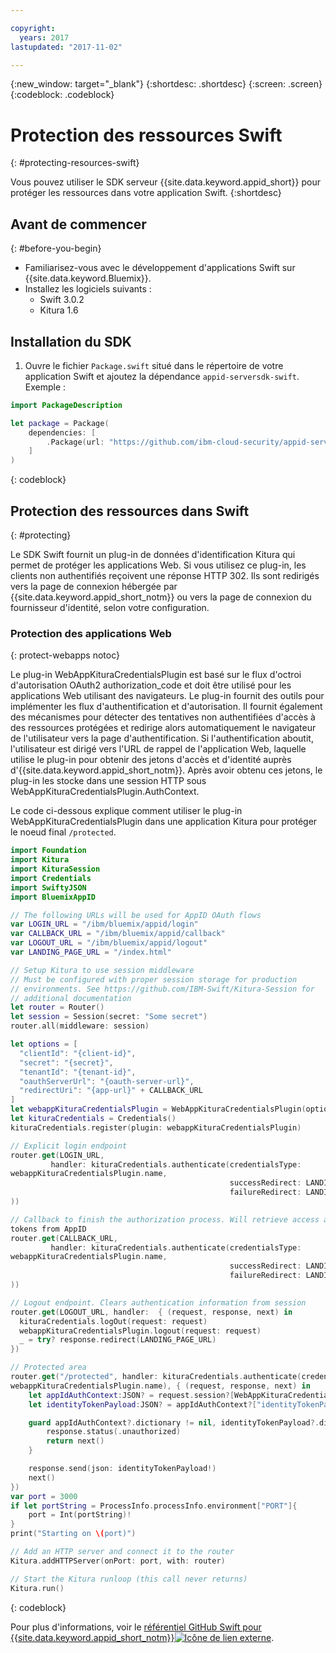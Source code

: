 ```yaml
---

copyright:
  years: 2017
lastupdated: "2017-11-02"

---
```


{:new_window: target="_blank"}
{:shortdesc: .shortdesc}
{:screen: .screen}
{:codeblock: .codeblock}


# Protection des ressources Swift
{: #protecting-resources-swift}

Vous pouvez utiliser le SDK serveur {{site.data.keyword.appid_short}} pour protéger les ressources dans votre application Swift.
{:shortdesc}


## Avant de commencer
{: #before-you-begin}

* Familiarisez-vous avec le développement d'applications Swift sur {{site.data.keyword.Bluemix}}.
* Installez les logiciels suivants :
    * Swift 3.0.2
    * Kitura 1.6


## Installation du SDK

1. Ouvre le fichier `Package.swift` situé dans le répertoire de votre application Swift et ajoutez la dépendance `appid-serversdk-swift`. Exemple :

  ```swift
  import PackageDescription

  let package = Package(
      dependencies: [
          .Package(url: "https://github.com/ibm-cloud-security/appid-serversdk-swift.git", majorVersion: 1)
      ]
  )
  ```
  {: codeblock}

## Protection des ressources dans Swift
{: #protecting}

Le SDK Swift fournit un plug-in de données d'identification Kitura qui permet de
protéger les applications Web. Si vous utilisez ce plug-in, les clients non authentifiés
reçoivent une réponse HTTP 302. Ils sont redirigés vers la page de connexion hébergée par
{{site.data.keyword.appid_short_notm}} ou vers la page de connexion du fournisseur d'identité, selon votre configuration.



### Protection des applications Web
{: protect-webapps notoc}

Le plug-in WebAppKituraCredentialsPlugin est basé sur le flux d'octroi d'autorisation OAuth2 authorization_code et doit être utilisé pour les applications Web utilisant des navigateurs. Le plug-in fournit des outils pour implémenter les flux d'authentification et d'autorisation. Il fournit également des mécanismes pour détecter des tentatives non authentifiées d'accès à des ressources protégées et redirige alors automatiquement le navigateur de l'utilisateur vers la page d'authentification. Si l'authentification aboutit, l'utilisateur est dirigé vers l'URL de rappel de l'application Web, laquelle utilise le plug-in pour obtenir des jetons d'accès et d'identité auprès d'{{site.data.keyword.appid_short_notm}}. Après avoir obtenu ces jetons, le plug-in les stocke dans une session HTTP sous WebAppKituraCredentialsPlugin.AuthContext.

Le code ci-dessous explique comment utiliser le plug-in
WebAppKituraCredentialsPlugin dans une application Kitura pour protéger le noeud final
`/protected`.

  ```swift
  import Foundation
  import Kitura
  import KituraSession
  import Credentials
  import SwiftyJSON
  import BluemixAppID

  // The following URLs will be used for AppID OAuth flows
  var LOGIN_URL = "/ibm/bluemix/appid/login"
  var CALLBACK_URL = "/ibm/bluemix/appid/callback"
  var LOGOUT_URL = "/ibm/bluemix/appid/logout"
  var LANDING_PAGE_URL = "/index.html"

  // Setup Kitura to use session middleware
  // Must be configured with proper session storage for production
  // environments. See https://github.com/IBM-Swift/Kitura-Session for
  // additional documentation
  let router = Router()
  let session = Session(secret: "Some secret")
  router.all(middleware: session)

  let options = [
  	"clientId": "{client-id}",
  	"secret": "{secret}",
  	"tenantId": "{tenant-id}",
  	"oauthServerUrl": "{oauth-server-url}",
  	"redirectUri": "{app-url}" + CALLBACK_URL
  ]
  let webappKituraCredentialsPlugin = WebAppKituraCredentialsPlugin(options: options)
  let kituraCredentials = Credentials()
  kituraCredentials.register(plugin: webappKituraCredentialsPlugin)

  // Explicit login endpoint
  router.get(LOGIN_URL,
  		   handler: kituraCredentials.authenticate(credentialsType:
webappKituraCredentialsPlugin.name,
  												   successRedirect: LANDING_PAGE_URL,
  												   failureRedirect: LANDING_PAGE_URL
  ))

  // Callback to finish the authorization process. Will retrieve access and identity
tokens from AppID
  router.get(CALLBACK_URL,
  		   handler: kituraCredentials.authenticate(credentialsType:
webappKituraCredentialsPlugin.name,
  												   successRedirect: LANDING_PAGE_URL,
  												   failureRedirect: LANDING_PAGE_URL
  ))

  // Logout endpoint. Clears authentication information from session
  router.get(LOGOUT_URL, handler:  { (request, response, next) in
  	kituraCredentials.logOut(request: request)
  	webappKituraCredentialsPlugin.logout(request: request)
  	_ = try? response.redirect(LANDING_PAGE_URL)
  })

  // Protected area
  router.get("/protected", handler: kituraCredentials.authenticate(credentialsType:
webappKituraCredentialsPlugin.name), { (request, response, next) in
      let appIdAuthContext:JSON? = request.session?[WebAppKituraCredentialsPlugin.AuthContext]
      let identityTokenPayload:JSON? = appIdAuthContext?["identityTokenPayload"]

      guard appIdAuthContext?.dictionary != nil, identityTokenPayload?.dictionary != nil else {
          response.status(.unauthorized)
          return next()
      }

      response.send(json: identityTokenPayload!)
      next()
  })
  var port = 3000
  if let portString = ProcessInfo.processInfo.environment["PORT"]{
      port = Int(portString)!
  }
  print("Starting on \(port)")

  // Add an HTTP server and connect it to the router
  Kitura.addHTTPServer(onPort: port, with: router)

  // Start the Kitura runloop (this call never returns)
  Kitura.run()
  ```
  {: codeblock}

Pour plus d'informations, voir le
<a href="https://github.com/ibm-cloud-security/appid-serversdk-swift" target="_blank">référentiel
GitHub Swift pour {{site.data.keyword.appid_short_notm}}<img src="../../icons/launch-glyph.svg" alt="Icône de lien externe"></a>.
